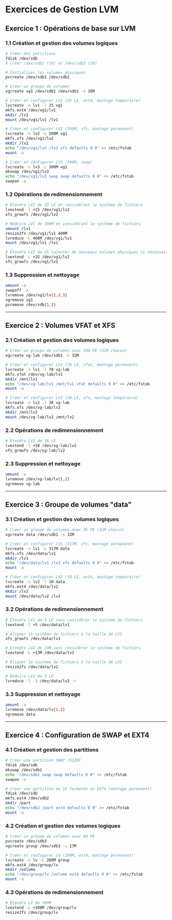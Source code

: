 # Exercices de Gestion LVM

## Exercice 1 : Opérations de base sur LVM

### 1.1 Création et gestion des volumes logiques
```bash
# Créer des partitions
fdisk /dev/sdb
# Créer /dev/sdb1 (1G) et /dev/sdb2 (2G)

# Initialiser les volumes physiques
pvcreate /dev/sdb1 /dev/sdb2

# Créer un groupe de volumes
vgcreate vg1 /dev/sdb1 /dev/sdb2 -s 16M

# Créer et configurer LV1 (25 LE, ext4, montage temporaire)
lvcreate -n lv1 -l 25 vg1
mkfs.ext4 /dev/vg1/lv1
mkdir /lv1
mount /dev/vg1/lv1 /lv1

# Créer et configurer LV2 (500M, xfs, montage permanent)
lvcreate -n lv2 -L 500M vg1
mkfs.xfs /dev/vg1/lv2
mkdir /lv2
echo "/dev/vg1/lv2 /lv2 xfs defaults 0 0" >> /etc/fstab
mount -a

# Créer et configurer LV3 (300M, swap)
lvcreate -n lv3 -L 300M vg1
mkswap /dev/vg1/lv3
echo "/dev/vg1/lv3 swap swap defaults 0 0" >> /etc/fstab
swapon -a
```

### 1.2 Opérations de redimensionnement
```bash
# Étendre LV2 de 15 LE en considérant le système de fichiers
lvextend -l +15 /dev/vg1/lv2
xfs_growfs /dev/vg1/lv2

# Réduire LV1 de 100M en considérant le système de fichiers
umount /lv1
resize2fs /dev/vg1/lv1 400M
lvreduce -L 400M /dev/vg1/lv1
mount /dev/vg1/lv1 /lv1

# Étendre LV2 de 2G (ajouter de nouveaux volumes physiques si nécessaire)
lvextend -L +2G /dev/vg1/lv2
xfs_growfs /dev/vg1/lv2
```

### 1.3 Suppression et nettoyage
```bash
umount -a
swapoff -a
lvremove /dev/vg1/lv{1,2,3}
vgremove vg1
pvremove /dev/sdb{1,2}
```

---

## Exercice 2 : Volumes VFAT et XFS

### 2.1 Création et gestion des volumes logiques
```bash
# Créer un groupe de volumes avec 100 PE (32M chacun)
vgcreate vg-lab /dev/sdb1 -s 32M

# Créer et configurer LV1 (70 LE, vfat, montage permanent)
lvcreate -n lv1 -l 70 vg-lab
mkfs.vfat /dev/vg-lab/lv1
mkdir /mnt/lv1
echo "/dev/vg-lab/lv1 /mnt/lv1 vfat defaults 0 0" >> /etc/fstab
mount -a

# Créer et configurer LV2 (30 LE, xfs, montage temporaire)
lvcreate -n lv2 -l 30 vg-lab
mkfs.xfs /dev/vg-lab/lv2
mkdir /mnt/lv2
mount /dev/vg-lab/lv2 /mnt/lv2
```

### 2.2 Opérations de redimensionnement
```bash
# Étendre LV2 de 10 LE
lvextend -l +10 /dev/vg-lab/lv2
xfs_growfs /dev/vg-lab/lv2
```

### 2.3 Suppression et nettoyage
```bash
umount -a
lvremove /dev/vg-lab/lv{1,2}
vgremove vg-lab
```

---

## Exercice 3 : Groupe de volumes "data"

### 3.1 Création et gestion des volumes logiques
```bash
# Créer un groupe de volumes avec 35 PE (32M chacun)
vgcreate data /dev/sdb1 -s 32M

# Créer et configurer LV1 (317M, xfs, montage permanent)
lvcreate -n lv1 -L 317M data
mkfs.xfs /dev/data/lv1
mkdir /lv1
echo "/dev/data/lv1 /lv1 xfs defaults 0 0" >> /etc/fstab
mount -a

# Créer et configurer LV2 (10 LE, ext4, montage temporaire)
lvcreate -n lv2 -l 10 data
mkfs.ext4 /dev/data/lv2
mkdir /lv2
mount /dev/data/lv2 /lv2
```

### 3.2 Opérations de redimensionnement
```bash
# Étendre LV1 de 5 LE sans considérer le système de fichiers
lvextend -l +5 /dev/data/lv1

# Aligner le système de fichiers à la taille de LV1
xfs_growfs /dev/data/lv1

# Étendre LV2 de 13M sans considérer le système de fichiers
lvextend -L +13M /dev/data/lv2

# Aligner le système de fichiers à la taille de LV2
resize2fs /dev/data/lv2

# Réduire LV2 de 3 LE
lvreduce -l -3 /dev/data/lv2 -r
```

### 3.3 Suppression et nettoyage
```bash
umount -a
lvremove /dev/data/lv{1,2}
vgremove data
```

---

## Exercice 4 : Configuration de SWAP et EXT4

### 4.1 Création et gestion des partitions
```bash
# Créer une partition SWAP (512M)
fdisk /dev/sdb
mkswap /dev/sdb1
echo "/dev/sdb1 swap swap defaults 0 0" >> /etc/fstab
swapon -a

# Créer une partition de 1G formatée en EXT4 (montage permanent)
fdisk /dev/sdb
mkfs.ext4 /dev/sdb2
mkdir /part
echo "/dev/sdb2 /part ext4 defaults 0 0" >> /etc/fstab
mount -a
```

### 4.2 Création et gestion des volumes logiques
```bash
# Créer un groupe de volumes avec 60 PE
pvcreate /dev/sdb3
vgcreate group /dev/sdb3 -s 17M

# Créer et configurer LV (200M, ext4, montage permanent)
lvcreate -n lv -L 200M group
mkfs.ext4 /dev/group/lv
mkdir /volume
echo "/dev/group/lv /volume ext4 defaults 0 0" >> /etc/fstab
mount -a
```

### 4.3 Opérations de redimensionnement
```bash
# Étendre LV de 300M
lvextend -L +300M /dev/group/lv
resize2fs /dev/group/lv
```
